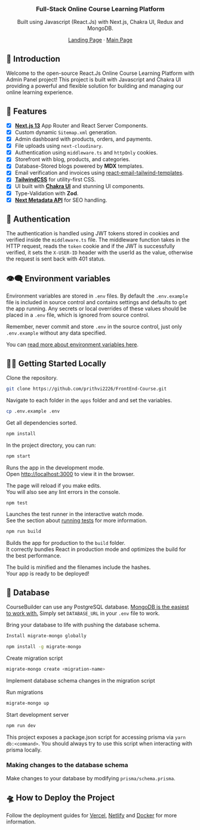 <div align="center"><h3>Full-Stack Online Course Learning Platform</h3><p>Built using Javascript (React.Js) with Next.js, Chakra UI, Redux and MongoDB.</p></div>
<div align="center">
<a href="https://coursebuilder.vercel.app/">Landing Page</a> 
<span> · </span>
<a href="https://coursebuilder.vercel.app/MAIN">Main Page</a>
</div>

## 👋 Introduction

Welcome to the open-source React.Js Online Course Learning Platform with Admin Panel project! This project is built with Javascript and Chakra UI providing a powerful and flexible solution for building and managing our online learning experience.

## 🥂 Features

-  [x] [**Next.js 13**](https://nextjs.org) App Router and React Server Components.
-  [x] Custom dynamic `Sitemap.xml` generation.
-  [x] Admin dashboard with products, orders, and payments.
-  [x] File uploads using `next-cloudinary`.
-  [x] Authentication using `middleware.ts` and `httpOnly` cookies.
-  [x] Storefront with blog, products, and categories.
-  [x] Database-Stored blogs powered by **MDX** templates.
-  [x] Email verification and invoices using [react-email-tailwind-templates](https://github.com/accretence/react-email-tailwind-templates).
-  [x] [**TailwindCSS**](https://tailwindcss.com/) for utility-first CSS.
-  [x] UI built with [**Chakra UI**](https://chakra-ui.com/) and stunning UI components.
-  [x] Type-Validation with **Zod**.
-  [x] [**Next Metadata API**](https://nextjs.org/docs/api-reference/metadata) for SEO handling.

## 🔐 Authentication

The authentication is handled using JWT tokens stored in cookies and verified inside the `middleware.ts` file. The middleware function takes in the HTTP request, reads the `token` cookie and if the JWT is successfully verified, it sets the `X-USER-ID` header with the userId as the value, otherwise the request is sent back with 401 status.

## 👁‍🗨 Environment variables

Environment variables are stored in `.env` files. By default the `.env.example` file is included in source control and contains
settings and defaults to get the app running. Any secrets or local overrides of these values should be placed in a
`.env` file, which is ignored from source control.

Remember, never commit and store `.env` in the source control, just only `.env.example` without any data specified.

You can [read more about environment variables here](https://nextjs.org/docs/basic-features/environment-variables).

## 🏃‍♂️ Getting Started Locally

Clone the repository.

```bash
git clone https://github.com/prithvi2226/FrontEnd-Course.git
```

Navigate to each folder in the `apps` folder and and set the variables.

```sh
cp .env.example .env
```

Get all dependencies sorted.

```sh
npm install
```

In the project directory, you can run:

```sh
npm start
```

Runs the app in the development mode.<br />
Open [http://localhost:3000](http://localhost:3000) to view it in the browser.

The page will reload if you make edits.<br />
You will also see any lint errors in the console.

```sh
npm test
```

Launches the test runner in the interactive watch mode.<br />
See the section about [running tests](https://facebook.github.io/create-react-app/docs/running-tests) for more information.

```sh
npm run build
```

Builds the app for production to the `build` folder.<br />
It correctly bundles React in production mode and optimizes the build for the best performance.

The build is minified and the filenames include the hashes.<br />
Your app is ready to be deployed!


## 🔑 Database

CourseBuilder can use any PostgreSQL database. [MongoDB is the easiest to work with.](https://www.mongodb.com/docs/) Simply set `DATABASE_URL` in your `.env` file to work.

Bring your database to life with pushing the database schema.

```bash
Install migrate-mongo globally
```

```bash
npm install -g migrate-mongo
```
Create migration script

```bash
migrate-mongo create <migration-name>
```
Implement database schema changes in the migration script

Run migrations

```bash
migrate-mongo up
```

Start development server

```bash
npm run dev
```

This project exposes a package.json script for accessing prisma via `yarn db:<command>`. You should always try to use this script when interacting with prisma locally.

### Making changes to the database schema

Make changes to your database by modifying `prisma/schema.prisma`.

## 🛸 How to Deploy the Project

Follow the deployment guides for [Vercel](https://create.t3.gg/en/deployment/vercel), [Netlify](https://create.t3.gg/en/deployment/netlify) and [Docker](https://create.t3.gg/en/deployment/docker) for more information.
